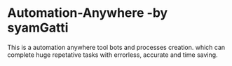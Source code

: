 # Automation-Anywhere -by syamGatti
This is a automation anywhere tool bots and processes creation.
which can complete huge repetative tasks with errorless, accurate and time saving.
